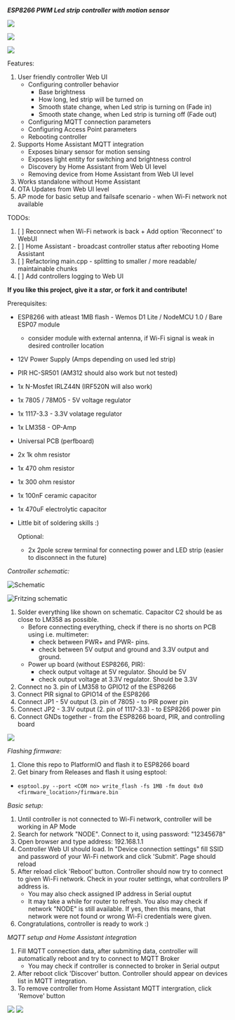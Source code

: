 ***ESP8266 PWM Led strip controller with motion sensor***

![](docs/IMG_1457res.JPG)

![](docs/webui.png)

![](docs/OFBN9646.GIF)

Features:

1. User friendly controller Web UI
	 - Configuring controller behavior
		 - Base brightness
		 - How long, led strip will be turned on
		 - Smooth state change, when Led strip is turning on (Fade in)
		 - Smooth state change, when Led strip is turning off (Fade out)
	 - Configuring MQTT connection parameters
	 - Configuring Access Point parameters
	 - Rebooting controller 
2. Supports Home Assistant MQTT integration
	 - Exposes binary sensor for motion sensing
	 - Exposes light entity for switching and brightness control
	 - Discovery by Home Assistant from Web UI level
	 - Removing device from Home Assistant from Web UI level
3. Works standalone without Home Assistant
4. OTA Updates from Web UI level
5. AP mode for basic setup and failsafe scenario - when Wi-Fi network not available

TODOs:
 1. [ ] Reconnect when Wi-Fi network is back + Add option 'Reconnect' to WebUI
 2. [ ] Home Assistant - broadcast controller status after rebooting Home Assistant
 3. [ ] Refactoring main.cpp - splitting to smaller / more readable/ maintainable chunks
 4. [ ] Add controllers logging to Web UI


**If you like this project, give it a _star_, or fork it and contribute!**

Prerequisites:
- ESP8266 with atleast 1MB flash - Wemos D1 Lite / NodeMCU 1.0 / Bare ESP07 module
  - consider module with external antenna, if Wi-Fi signal is weak in desired controller location
- 12V Power Supply (Amps depending on used led strip)
- PIR HC-SR501 (AM312 should also work but not tested)
- 1x N-Mosfet IRLZ44N (IRF520N will also work)
- 1x 7805 / 78M05 - 5V voltage regulator
- 1x 1117-3.3 - 3.3V volatage regulator
- 1x LM358 - OP-Amp
- Universal PCB (perfboard)
- 2x 1k ohm resistor 
- 1x 470 ohm resistor
- 1x 300 ohm resistor 
- 1x 100nF ceramic capacitor
- 1x 470uF electrolytic capacitor 
- Little bit of soldering skills :)

	Optional:
	- 2x 2pole screw terminal for connecting power and LED strip (easier to disconnect in the future)
		
		
*Controller schematic:*

![](docs/schematic.png "Schematic")

![](docs/schematic-fritz.png "Fritzing schematic")

1. Solder everything like shown on schematic. Capacitor C2 should be as close to LM358 as possible.
	- Before connecting everything, check if there is no shorts on PCB using i.e. multimeter:
		- check between PWR+ and PWR- pins.
		- check between 5V output and ground and 3.3V output and ground.
	- Power up board (without ESP8266, PIR):
		- check output voltage at 5V regulator. Should be 5V
		- check output voltage at 3.3V regulator. Should be 3.3V
2. Connect no 3. pin of LM358 to GPIO12 of the ESP8266
3. Connect PIR signal to GPIO14 of the ESP8266
4. Connect JP1 - 5V output (3. pin of 7805) - to PIR power pin
5. Connect JP2 - 3.3V output (2. pin of 1117-3.3) - to ESP8266 power pin
6. Connect GNDs together - from the ESP8266 board, PIR, and controlling board


![](docs/IMG_1453res.JPG)


*Flashing firmware:*
1. Clone this repo to PlatformIO and flash it to ESP8266 board
2. Get binary from Releases and flash it using esptool:
 - `esptool.py --port <COM no> write_flash -fs 1MB -fm dout 0x0 <firmware_location>/firmware.bin`

*Basic setup:*
1. Until controller is not connected to Wi-Fi network, controller will be working in AP Mode
2. Search for network "NODE". Connect to it, using password: "12345678"
3. Open browser and type address: 192.168.1.1
4. Controller Web UI should load. In "Device connection settings" fill SSID and password of your Wi-Fi network and click 'Submit'. Page should reload
5. After reload click 'Reboot' button. Controller should now try to connect to given Wi-Fi network. Check in your router settings, what controllers IP address is.
   - You may also check assigned IP address in Serial ouptut
   - It may take a while for router to refresh. You also may check if network "NODE" is still available. If yes, then this means, that network were not found or wrong Wi-Fi credentials were given.
6. Congratulations, controller is ready to work :) 

*MQTT setup and Home Assistant integration*
1. Fill MQTT connection data, after submiting data, controller will automatically reboot and try to connect to MQTT Broker
   - You may check if controller is connected to broker in Serial output
2. After reboot click 'Discover' button. Controller should appear on devices list in MQTT integration.
3. To remove controller from Home Assistant MQTT intergration, click 'Remove' button

![](docs/mqtt_setup.png)
![](docs/HA-discover.png)
